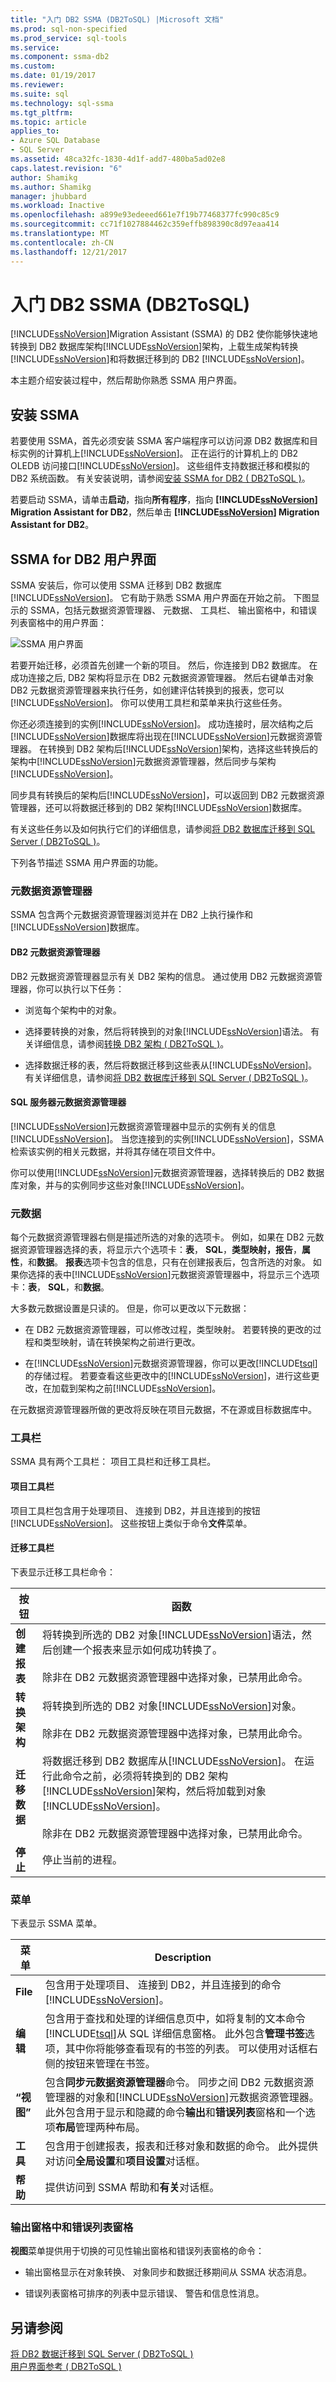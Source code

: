 ```yaml
---
title: "入门 DB2 SSMA (DB2ToSQL) |Microsoft 文档"
ms.prod: sql-non-specified
ms.prod_service: sql-tools
ms.service: 
ms.component: ssma-db2
ms.custom: 
ms.date: 01/19/2017
ms.reviewer: 
ms.suite: sql
ms.technology: sql-ssma
ms.tgt_pltfrm: 
ms.topic: article
applies_to:
- Azure SQL Database
- SQL Server
ms.assetid: 48ca32fc-1830-4d1f-add7-480ba5ad02e8
caps.latest.revision: "6"
author: Shamikg
ms.author: Shamikg
manager: jhubbard
ms.workload: Inactive
ms.openlocfilehash: a899e93edeeed661e7f19b77468377fc990c85c9
ms.sourcegitcommit: cc71f1027884462c359effb898390c8d97eaa414
ms.translationtype: MT
ms.contentlocale: zh-CN
ms.lasthandoff: 12/21/2017
---
```

# <a name="getting-started-with-ssma-for-db2-db2tosql"></a>入门 DB2 SSMA (DB2ToSQL)
[!INCLUDE[ssNoVersion](../../includes/ssnoversion_md.md)]Migration Assistant (SSMA) 的 DB2 使你能够快速地转换到 DB2 数据库架构[!INCLUDE[ssNoVersion](../../includes/ssnoversion_md.md)]架构，上载生成架构转换[!INCLUDE[ssNoVersion](../../includes/ssnoversion_md.md)]和将数据迁移到的 DB2 [!INCLUDE[ssNoVersion](../../includes/ssnoversion_md.md)]。  
  
本主题介绍安装过程中，然后帮助你熟悉 SSMA 用户界面。  
  
## <a name="installing-ssma"></a>安装 SSMA  
若要使用 SSMA，首先必须安装 SSMA 客户端程序可以访问源 DB2 数据库和目标实例的计算机上[!INCLUDE[ssNoVersion](../../includes/ssnoversion_md.md)]。 正在运行的计算机上的 DB2 OLEDB 访问接口[!INCLUDE[ssNoVersion](../../includes/ssnoversion_md.md)]。 这些组件支持数据迁移和模拟的 DB2 系统函数。 有关安装说明，请参阅[安装 SSMA for DB2 &#40; DB2ToSQL &#41;](../../ssma/db2/installing-ssma-for-db2-db2tosql.md)。  
  
若要启动 SSMA，请单击**启动**，指向**所有程序**，指向 **[!INCLUDE[ssNoVersion](../../includes/ssnoversion_md.md)] Migration Assistant for DB2**，然后单击 **[!INCLUDE[ssNoVersion](../../includes/ssnoversion_md.md)] Migration Assistant for DB2**。  
  
## <a name="ssma-for-db2-user-interface"></a>SSMA for DB2 用户界面  
SSMA 安装后，你可以使用 SSMA 迁移到 DB2 数据库[!INCLUDE[ssNoVersion](../../includes/ssnoversion_md.md)]。 它有助于熟悉 SSMA 用户界面在开始之前。 下图显示的 SSMA，包括元数据资源管理器、 元数据、 工具栏、 输出窗格中，和错误列表窗格中的用户界面：  
  
![SSMA 用户界面](../../ssma/db2/media/ssma_db2_ui.png "SSMA 用户界面")  
  
若要开始迁移，必须首先创建一个新的项目。 然后，你连接到 DB2 数据库。 在成功连接之后, DB2 架构将显示在 DB2 元数据资源管理器。 然后右键单击对象 DB2 元数据资源管理器来执行任务，如创建评估转换到的报表，您可以[!INCLUDE[ssNoVersion](../../includes/ssnoversion_md.md)]。 你可以使用工具栏和菜单来执行这些任务。  
  
你还必须连接到的实例[!INCLUDE[ssNoVersion](../../includes/ssnoversion_md.md)]。 成功连接时，层次结构之后[!INCLUDE[ssNoVersion](../../includes/ssnoversion_md.md)]数据库将出现在[!INCLUDE[ssNoVersion](../../includes/ssnoversion_md.md)]元数据资源管理器。 在转换到 DB2 架构后[!INCLUDE[ssNoVersion](../../includes/ssnoversion_md.md)]架构，选择这些转换后的架构中[!INCLUDE[ssNoVersion](../../includes/ssnoversion_md.md)]元数据资源管理器，然后同步与架构[!INCLUDE[ssNoVersion](../../includes/ssnoversion_md.md)]。  
  
同步具有转换后的架构后[!INCLUDE[ssNoVersion](../../includes/ssnoversion_md.md)]，可以返回到 DB2 元数据资源管理器，还可以将数据迁移到的 DB2 架构[!INCLUDE[ssNoVersion](../../includes/ssnoversion_md.md)]数据库。  
  
有关这些任务以及如何执行它们的详细信息，请参阅[将 DB2 数据库迁移到 SQL Server &#40; DB2ToSQL &#41;](../../ssma/db2/migrating-db2-databases-to-sql-server-db2tosql.md)。  
  
下列各节描述 SSMA 用户界面的功能。  
  
### <a name="metadata-explorers"></a>元数据资源管理器  
SSMA 包含两个元数据资源管理器浏览并在 DB2 上执行操作和[!INCLUDE[ssNoVersion](../../includes/ssnoversion_md.md)]数据库。  
  
#### <a name="db2-metadata-explorer"></a>DB2 元数据资源管理器  
DB2 元数据资源管理器显示有关 DB2 架构的信息。 通过使用 DB2 元数据资源管理器，你可以执行以下任务：  
  
-   浏览每个架构中的对象。  
  
-   选择要转换的对象，然后将转换到的对象[!INCLUDE[ssNoVersion](../../includes/ssnoversion_md.md)]语法。 有关详细信息，请参阅[转换 DB2 架构 &#40; DB2ToSQL &#41;](../../ssma/db2/converting-db2-schemas-db2tosql.md)。  
  
-   选择数据迁移的表，然后将数据迁移到这些表从[!INCLUDE[ssNoVersion](../../includes/ssnoversion_md.md)]。 有关详细信息，请参阅[将 DB2 数据库迁移到 SQL Server &#40; DB2ToSQL &#41;](../../ssma/db2/migrating-db2-databases-to-sql-server-db2tosql.md)。  
  
#### <a name="sql-server-metadata-explorer"></a>SQL 服务器元数据资源管理器  
[!INCLUDE[ssNoVersion](../../includes/ssnoversion_md.md)]元数据资源管理器中显示的实例有关的信息[!INCLUDE[ssNoVersion](../../includes/ssnoversion_md.md)]。 当您连接到的实例[!INCLUDE[ssNoVersion](../../includes/ssnoversion_md.md)]，SSMA 检索该实例的相关元数据，并将其存储在项目文件中。  
  
你可以使用[!INCLUDE[ssNoVersion](../../includes/ssnoversion_md.md)]元数据资源管理器，选择转换后的 DB2 数据库对象，并与的实例同步这些对象[!INCLUDE[ssNoVersion](../../includes/ssnoversion_md.md)]。  
  
### <a name="metadata"></a>元数据  
每个元数据资源管理器右侧是描述所选的对象的选项卡。 例如，如果在 DB2 元数据资源管理器选择的表，将显示六个选项卡：**表**， **SQL**，**类型映射，报告**，**属性**，和**数据**。 **报表**选项卡包含的信息，只有在创建报表后，包含所选的对象。 如果你选择的表中[!INCLUDE[ssNoVersion](../../includes/ssnoversion_md.md)]元数据资源管理器中，将显示三个选项卡：**表**， **SQL**，和**数据**。  
  
大多数元数据设置是只读的。 但是，你可以更改以下元数据：  
  
-   在 DB2 元数据资源管理器，可以修改过程，类型映射。 若要转换的更改的过程和类型映射，请在转换架构之前进行更改。  
  
-   在[!INCLUDE[ssNoVersion](../../includes/ssnoversion_md.md)]元数据资源管理器，你可以更改[!INCLUDE[tsql](../../includes/tsql_md.md)]的存储过程。 若要查看这些更改中的[!INCLUDE[ssNoVersion](../../includes/ssnoversion_md.md)]，进行这些更改，在加载到架构之前[!INCLUDE[ssNoVersion](../../includes/ssnoversion_md.md)]。  
  
在元数据资源管理器所做的更改将反映在项目元数据，不在源或目标数据库中。  
  
### <a name="toolbars"></a>工具栏  
SSMA 具有两个工具栏： 项目工具栏和迁移工具栏。  
  
#### <a name="the-project-toolbar"></a>项目工具栏  
项目工具栏包含用于处理项目、 连接到 DB2，并且连接到的按钮[!INCLUDE[ssNoVersion](../../includes/ssnoversion_md.md)]。 这些按钮上类似于命令**文件**菜单。  
  
#### <a name="migration-toolbar"></a>迁移工具栏  
下表显示迁移工具栏命令：  
  
|按钮|函数|  
|------|--------|  
|**创建报表**|将转换到所选的 DB2 对象[!INCLUDE[ssNoVersion](../../includes/ssnoversion_md.md)]语法，然后创建一个报表来显示如何成功转换了。<br /><br />除非在 DB2 元数据资源管理器中选择对象，已禁用此命令。|  
|**转换架构**|将转换到所选的 DB2 对象[!INCLUDE[ssNoVersion](../../includes/ssnoversion_md.md)]对象。<br /><br />除非在 DB2 元数据资源管理器中选择对象，已禁用此命令。|  
|**迁移数据**|将数据迁移到 DB2 数据库从[!INCLUDE[ssNoVersion](../../includes/ssnoversion_md.md)]。 在运行此命令之前，必须将转换到的 DB2 架构[!INCLUDE[ssNoVersion](../../includes/ssnoversion_md.md)]架构，然后将加载到对象[!INCLUDE[ssNoVersion](../../includes/ssnoversion_md.md)]。<br /><br />除非在 DB2 元数据资源管理器中选择对象，已禁用此命令。|  
|**停止**|停止当前的进程。|  
  
### <a name="menus"></a>菜单  
下表显示 SSMA 菜单。  
  
|菜单|Description|  
|----|-----------|  
|**File**|包含用于处理项目、 连接到 DB2，并且连接到的命令[!INCLUDE[ssNoVersion](../../includes/ssnoversion_md.md)]。|  
|**编辑**|包含用于查找和处理的详细信息页中，如将复制的文本命令[!INCLUDE[tsql](../../includes/tsql_md.md)]从 SQL 详细信息窗格。 此外包含**管理书签**选项，其中你将能够查看现有的书签的列表。 可以使用对话框右侧的按钮来管理在书签。|  
|**“视图”**|包含**同步元数据资源管理器**命令。 同步之间 DB2 元数据资源管理器的对象和[!INCLUDE[ssNoVersion](../../includes/ssnoversion_md.md)]元数据资源管理器。 此外包含用于显示和隐藏的命令**输出**和**错误列表**窗格和一个选项**布局**管理两种布局。|  
|**工具**|包含用于创建报表，报表和迁移对象和数据的命令。 此外提供对访问**全局设置**和**项目设置**对话框。|  
|**帮助**|提供访问到 SSMA 帮助和**有关**对话框。|  
  
### <a name="output-pane-and-error-list-pane"></a>输出窗格中和错误列表窗格  
**视图**菜单提供用于切换的可见性输出窗格和错误列表窗格的命令：  
  
-   输出窗格显示在对象转换、 对象同步和数据迁移期间从 SSMA 状态消息。  
  
-   错误列表窗格可排序的列表中显示错误、 警告和信息性消息。  
  
## <a name="see-also"></a>另请参阅  
[将 DB2 数据迁移到 SQL Server &#40; DB2ToSQL &#41;](../../ssma/db2/migrating-db2-data-into-sql-server-db2tosql.md)  
[用户界面参考 &#40; DB2ToSQL &#41;](../../ssma/db2/user-interface-reference-db2tosql.md)  
  
